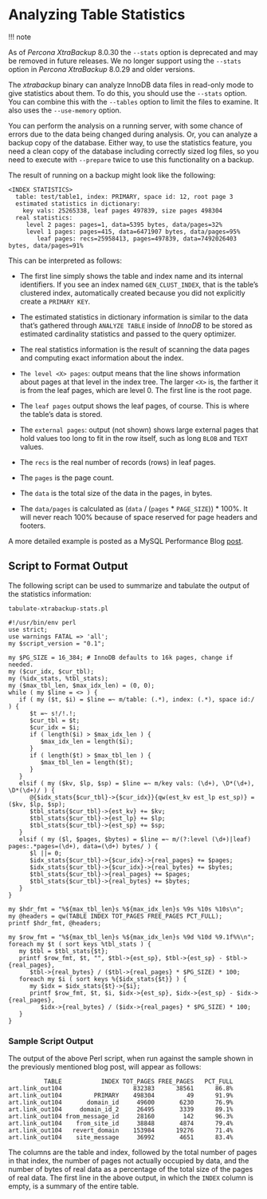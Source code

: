 # Analyzing Table Statistics

!!! note

   As of *Percona XtraBackup* 8.0.30 the `--stats` option is deprecated and may be removed in future releases. We no longer support using the `--stats` option in *Percona XtraBackup* 8.0.29 and older versions.

The *xtrabackup* binary can analyze InnoDB data files in read-only mode to give
statistics about them. To do this, you should use the `--stats`
option. You can combine this with the `--tables` option to limit the
files to examine. It also uses the `--use-memory` option.

You can perform the analysis on a running server, with some chance of errors due
to the data being changed during analysis. Or, you can analyze a backup copy of
the database. Either way, to use the statistics feature, you need a clean copy
of the database including correctly sized log files, so you need to execute with
`--prepare` twice to use this functionality on a backup.

The result of running on a backup might look like the following:

```text
<INDEX STATISTICS>
  table: test/table1, index: PRIMARY, space id: 12, root page 3
  estimated statistics in dictionary:
    key vals: 25265338, leaf pages 497839, size pages 498304
  real statistics:
     level 2 pages: pages=1, data=5395 bytes, data/pages=32%
     level 1 pages: pages=415, data=6471907 bytes, data/pages=95%
        leaf pages: recs=25958413, pages=497839, data=7492026403 bytes, data/pages=91%
```

This can be interpreted as follows:


* The first line simply shows the table and index name and its internal
identifiers. If you see an index named `GEN_CLUST_INDEX`, that is the
table’s clustered index, automatically created because you did not explicitly
create a `PRIMARY KEY`.


* The estimated statistics in dictionary information is similar to the data
that’s gathered through `ANALYZE TABLE` inside of *InnoDB* to be stored as
estimated cardinality statistics and passed to the query optimizer.


* The real statistics information is the result of scanning the data pages and
computing exact information about the index.


* `The level <X> pages`: output means that the line shows information about
pages at that level in the index tree. The larger `<X>` is, the farther it
is from the leaf pages, which are level 0. The first line is the root page.


* The `leaf pages` output shows the leaf pages, of course. This is where the
table’s data is stored.


* The `external pages`: output (not shown) shows large external pages that
hold values too long to fit in the row itself, such as long `BLOB` and
`TEXT` values.


* The `recs` is the real number of records (rows) in leaf pages.


* The `pages` is the page count.


* The `data` is the total size of the data in the pages, in bytes.


* The `data/pages` is calculated as (`data` / (`pages` \* `PAGE_SIZE`)) \*
100%. It will never reach 100% because of space reserved for page headers and
footers.

A more detailed example is posted as a MySQL Performance Blog [post](http://www.mysqlperformanceblog.com/2009/09/14/statistics-of-innodb-tables-and-indexes-available-in-xtrabackup/).

## Script to Format Output

The following script can be used to summarize and tabulate the output of the
statistics information:

```
tabulate-xtrabackup-stats.pl

#!/usr/bin/env perl
use strict;
use warnings FATAL => 'all';
my $script_version = "0.1";

my $PG_SIZE = 16_384; # InnoDB defaults to 16k pages, change if needed.
my ($cur_idx, $cur_tbl);
my (%idx_stats, %tbl_stats);
my ($max_tbl_len, $max_idx_len) = (0, 0);
while ( my $line = <> ) {
   if ( my ($t, $i) = $line =~ m/table: (.*), index: (.*), space id:/ ) {
      $t =~ s!/!.!;
      $cur_tbl = $t;
      $cur_idx = $i;
      if ( length($i) > $max_idx_len ) {
         $max_idx_len = length($i);
      }
      if ( length($t) > $max_tbl_len ) {
         $max_tbl_len = length($t);
      }
   }
   elsif ( my ($kv, $lp, $sp) = $line =~ m/key vals: (\d+), \D*(\d+), \D*(\d+)/ ) {
      @{$idx_stats{$cur_tbl}->{$cur_idx}}{qw(est_kv est_lp est_sp)} = ($kv, $lp, $sp);
      $tbl_stats{$cur_tbl}->{est_kv} += $kv;
      $tbl_stats{$cur_tbl}->{est_lp} += $lp;
      $tbl_stats{$cur_tbl}->{est_sp} += $sp;
   }
   elsif ( my ($l, $pages, $bytes) = $line =~ m/(?:level (\d+)|leaf) pages:.*pages=(\d+), data=(\d+) bytes/ ) {
      $l ||= 0;
      $idx_stats{$cur_tbl}->{$cur_idx}->{real_pages} += $pages;
      $idx_stats{$cur_tbl}->{$cur_idx}->{real_bytes} += $bytes;
      $tbl_stats{$cur_tbl}->{real_pages} += $pages;
      $tbl_stats{$cur_tbl}->{real_bytes} += $bytes;
   }
}

my $hdr_fmt = "%${max_tbl_len}s %${max_idx_len}s %9s %10s %10s\n";
my @headers = qw(TABLE INDEX TOT_PAGES FREE_PAGES PCT_FULL);
printf $hdr_fmt, @headers;

my $row_fmt = "%${max_tbl_len}s %${max_idx_len}s %9d %10d %9.1f%%\n";
foreach my $t ( sort keys %tbl_stats ) {
   my $tbl = $tbl_stats{$t};
   printf $row_fmt, $t, "", $tbl->{est_sp}, $tbl->{est_sp} - $tbl->{real_pages},
      $tbl->{real_bytes} / ($tbl->{real_pages} * $PG_SIZE) * 100;
   foreach my $i ( sort keys %{$idx_stats{$t}} ) {
      my $idx = $idx_stats{$t}->{$i};
      printf $row_fmt, $t, $i, $idx->{est_sp}, $idx->{est_sp} - $idx->{real_pages},
         $idx->{real_bytes} / ($idx->{real_pages} * $PG_SIZE) * 100;
   }
}
```

### Sample Script Output

The output of the above Perl script, when run against the sample shown in the
previously mentioned blog post, will appear as follows:

```
          TABLE           INDEX TOT_PAGES FREE_PAGES   PCT_FULL
art.link_out104                    832383      38561      86.8%
art.link_out104         PRIMARY    498304         49      91.9%
art.link_out104       domain_id     49600       6230      76.9%
art.link_out104     domain_id_2     26495       3339      89.1%
art.link_out104 from_message_id     28160        142      96.3%
art.link_out104    from_site_id     38848       4874      79.4%
art.link_out104   revert_domain    153984      19276      71.4%
art.link_out104    site_message     36992       4651      83.4%
```

The columns are the table and index, followed by the total number of pages in
that index, the number of pages not actually occupied by data, and the number of
bytes of real data as a percentage of the total size of the pages of real
data. The first line in the above output, in which the `INDEX` column is
empty, is a summary of the entire table.
